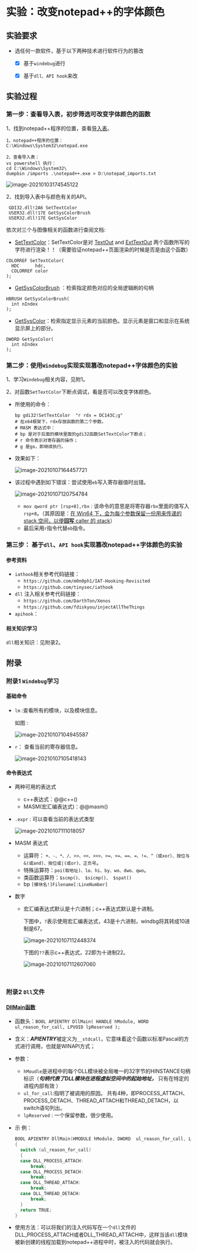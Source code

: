 # 实验：改变notepad++的字体颜色

## 实验要求

+ 选任何一款软件，基于以下两种技术进行软件行为的篡改

  + [x] 基于`windebug`进行

  + [x] 基于`dll、API hook`来改

## 实验过程

### 第一步：查看导入表，初步筛选可改变字体颜色的函数

1、找到notepad++程序的位置，查看[导入表](./notepad++_imports.txt)。

```
1、notepad++程序的位置：
C:\Windows\System32\notepad.exe

2、查看导入表：
vs powershell 执行：
cd C:\Windows\System32\
dumpbin /imports .\notepad++.exe > D:\notepad_imports.txt
```

![image-20210103174545122](../../逆向工程大作业20210103/images/image-20210103174545122.png)

2、找到导入表中与颜色有关的API。

```
 GDI32.dll!2A6 SetTextColor
 USER32.dll!17E GetSysColorBrush
 USER32.dll!17E GetSysColor
```

依次对三个与图像相关的函数进行查阅文档:

+ [SetTextColor](https://docs.microsoft.com/en-us/windows/win32/api/wingdi/nf-wingdi-settextcolor)：SetTextColor是对 [TextOut](https://docs.microsoft.com/en-us/windows/desktop/api/wingdi/nf-wingdi-textouta) and [ExtTextOut](https://docs.microsoft.com/en-us/windows/desktop/api/wingdi/nf-wingdi-exttextouta) 两个函数所写的字符进行渲染！！（需要验证notepad++页面渲染的时候是否是由这个函数）

```
COLORREF SetTextColor(
  HDC      hdc,
  COLORREF color
);
```

+ [GetSysColorBrush](https://docs.microsoft.com/en-us/windows/win32/api/winuser/nf-winuser-getsyscolorbrush) ：检索指定颜色对应的全局逻辑刷的句柄

```
HBRUSH GetSysColorBrush(
  int nIndex
);
```

+ [GetSysColor](https://docs.microsoft.com/en-us/windows/win32/api/winuser/nf-winuser-getsyscolor)：检索指定显示元素的当前颜色。显示元素是窗口和显示在系统显示屏上的部分。

```
DWORD GetSysColor(
  int nIndex
);
```

### 第二步：使用`Windebug`实现实现篡改notepad++字体颜色的实验

1、学习`Windebug`相关内容，见附1。

2、对函数`SetTextColor`下断点调试，看是否可以改变字体颜色。

+ 所使用的命令：

  ```
  bp gdi32!SetTextColor  "r rdx = DC143C;g"  
  # 在x64框架下，rdx存放函数的第二个参数。
  # MASM 表达式中：
  # bp 是对于后面的模块里面的gdi32函数SetTextColor下断点；
  # r 命令表示对寄存器的操作；
  # g 是go，即继续执行。 
  ```

+ 效果如下：

  ![image-20210107164457721](../../逆向工程大作业20210103/images/image-20210107164457721.png)

+ 该过程中遇到如下错误：尝试使用`eb`写入寄存器值时出错。

  ![image-20210107120754784](../../逆向工程大作业20210103/images/image-20210107120754784.png)

  + `mov qword ptr [rsp+8],rbx` : 该命令的意思是将寄存器`rbx`里面的值写入`rsp+8`。（其原因是：[在 Win64 下，会为每个参数保留一份用来传递的 stack 空间，以便**回写** caller 的 stack](https://blog.csdn.net/a1875566250/article/details/11619637)）
  + 最后采用`r`指令代替`eb`指令。

### 第三步： 基于`dll`、`API hook`实现篡改notepad++字体颜色的实验

#### 参考资料

+ `iathook`相关参考代码链接：
  + `https://github.com/m0n0ph1/IAT-Hooking-Revisited`
  + `https://github.com/tinysec/iathook`
+ `dll` 注入相关参考代码链接：
  + `https://github.com/DarthTon/Xenos`
  + `https://github.com/fdiskyou/injectAllTheThings`
+ `apihook`：

#### 相关知识学习 

`dll`相关知识：见附录2。

## 附录

###  附录1 `Windebug`学习

#### 基础命令

+ `lm` :查看所有的模块，以及模块信息。

  如图 : 

  ![image-20210107104945587](../../逆向工程大作业20210103/images/image-20210107104945587.png)

+ `r`： 查看当前的寄存器信息。

  ![image-20210107105418143](../../逆向工程大作业20210103/images/image-20210107105418143.png)

#### 命令表达式

+ 两种可用的表达式

  + c++表达式：@@c++()
  + MASM(宏汇编表达式)：@@masm()

+ `.expr` :  可以查看当前的表达式类型

  ![image-20210107111018057](../../逆向工程大作业20210103/images/image-20210107111018057.png)

+ MASM 表达式

  + 运算符： `+、-、*、/、>>、<<、>>>、>=、<=、==、=、!=、^（或xor）、按位与&(或and)、按位或|(或or)、正负号`。
  + 特殊运算符：`poi(取地址)、lo、hi、by、wo、dwo、qwo`。
  + 类函数运算符：`$scmp()、 $sicmp()、 $spat()`
  + bp `[模块名!]Filename[:LineNumber]`

+ 数字

  + 宏汇编表达式默认是十六进制；c++表达式默认是十进制。

    下图中，`?`表示使用宏汇编表达式，43是十六进制，windbg将其转成10进制是67。

    ![image-20210107112448374](../../逆向工程大作业20210103/images/image-20210107112448374.png)

    下图的`??`表示c++表达式，22即为十进制22。

    ![image-20210107112607060](../../逆向工程大作业20210103/images/image-20210107112607060.png)

    ​                                                                       

### 附录2 `Dll`文件

#### [DllMain函数](https://blog.csdn.net/tiandao2009/article/details/79839182)

+ 函数头：`BOOL APIENTRY DllMain( HANDLE hModule, WORD ul_reason_for_call, LPVOID lpReserved );`

+ 含义：***APIENTRY***被定义为`__stdcall`，它意味着这个函数以标准Pascal的方式进行调用，也就是WINAPI方式；

+ 参数：

  + `hMoudle`是进程中的每个DLL模块被全局唯一的32字节的HINSTANCE句柄标识（***句柄代表了DLL模块在进程虚拟空间中的起始地址，*** 只有在特定的进程内部有效 ）
  + `ul_for_call`:指明了被调用的原因。 共有4种，即PROCESS_ATTACH、PROCESS_DETACH、THREAD_ATTACH和THREAD_DETACH，以switch语句列出。
  + `lpReserved` : 一个保留参数，很少使用。

+ 示 例：

  ```c
  BOOL APIENTRY DllMain(HMODULE hModule, DWORD  ul_reason_for_call, LPVOID lpReserved)
  {
  	switch (ul_reason_for_call)
  	{
  	case DLL_PROCESS_ATTACH:
  		break;
  	case DLL_PROCESS_DETACH:
  		break;
  	case DLL_THREAD_ATTACH:
  		break;
  	case DLL_THREAD_DETACH:
  		break;
  	}
  	return TRUE;
  }
  ```

+ 使用方法：可以将我们的注入代码写在一个`dll`文件的DLL_PROCESS_ATTACH或者DLL_THREAD_ATTACH中，这样当该`dll`模块被新创建的线程加载到notepad++进程中时，被注入的代码就会执行。

 



